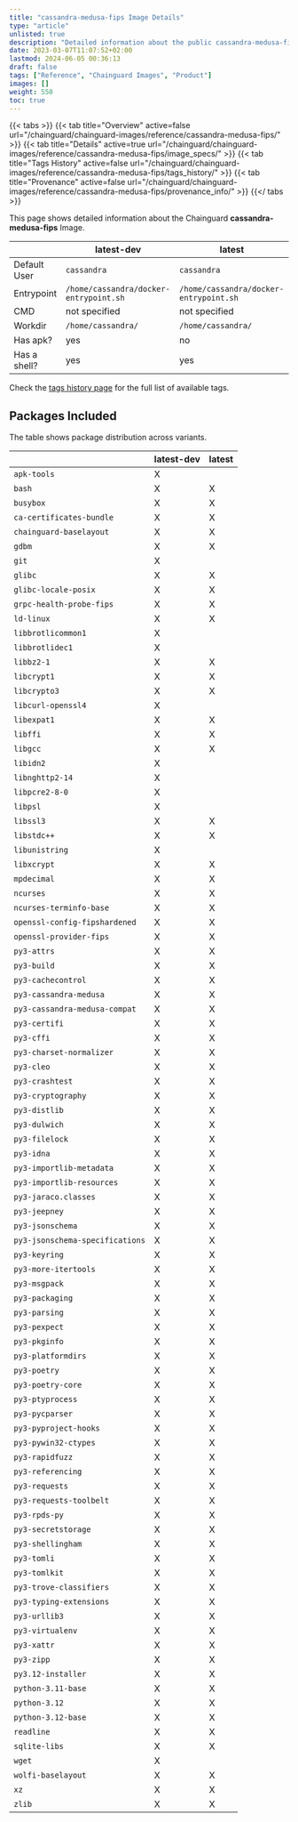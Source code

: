 ```yaml
---
title: "cassandra-medusa-fips Image Details"
type: "article"
unlisted: true
description: "Detailed information about the public cassandra-medusa-fips Chainguard Image."
date: 2023-03-07T11:07:52+02:00
lastmod: 2024-06-05 00:36:13
draft: false
tags: ["Reference", "Chainguard Images", "Product"]
images: []
weight: 550
toc: true
---
```


{{< tabs >}}
{{< tab title="Overview" active=false url="/chainguard/chainguard-images/reference/cassandra-medusa-fips/" >}}
{{< tab title="Details" active=true url="/chainguard/chainguard-images/reference/cassandra-medusa-fips/image_specs/" >}}
{{< tab title="Tags History" active=false url="/chainguard/chainguard-images/reference/cassandra-medusa-fips/tags_history/" >}}
{{< tab title="Provenance" active=false url="/chainguard/chainguard-images/reference/cassandra-medusa-fips/provenance_info/" >}}
{{</ tabs >}}

This page shows detailed information about the Chainguard **cassandra-medusa-fips** Image.

|              | latest-dev                             | latest                                 |
|--------------|----------------------------------------|----------------------------------------|
| Default User | `cassandra`                            | `cassandra`                            |
| Entrypoint   | `/home/cassandra/docker-entrypoint.sh` | `/home/cassandra/docker-entrypoint.sh` |
| CMD          | not specified                          | not specified                          |
| Workdir      | `/home/cassandra/`                     | `/home/cassandra/`                     |
| Has apk?     | yes                                    | no                                     |
| Has a shell? | yes                                    | yes                                    |

Check the [tags history page](/chainguard/chainguard-images/reference/cassandra-medusa-fips/tags_history/) for the full list of available tags.

## Packages Included
The table shows package distribution across variants.

|                                 | latest-dev | latest |
|---------------------------------|------------|--------|
| `apk-tools`                     | X          |        |
| `bash`                          | X          | X      |
| `busybox`                       | X          | X      |
| `ca-certificates-bundle`        | X          | X      |
| `chainguard-baselayout`         | X          | X      |
| `gdbm`                          | X          | X      |
| `git`                           | X          |        |
| `glibc`                         | X          | X      |
| `glibc-locale-posix`            | X          | X      |
| `grpc-health-probe-fips`        | X          | X      |
| `ld-linux`                      | X          | X      |
| `libbrotlicommon1`              | X          |        |
| `libbrotlidec1`                 | X          |        |
| `libbz2-1`                      | X          | X      |
| `libcrypt1`                     | X          | X      |
| `libcrypto3`                    | X          | X      |
| `libcurl-openssl4`              | X          |        |
| `libexpat1`                     | X          | X      |
| `libffi`                        | X          | X      |
| `libgcc`                        | X          | X      |
| `libidn2`                       | X          |        |
| `libnghttp2-14`                 | X          |        |
| `libpcre2-8-0`                  | X          |        |
| `libpsl`                        | X          |        |
| `libssl3`                       | X          | X      |
| `libstdc++`                     | X          | X      |
| `libunistring`                  | X          |        |
| `libxcrypt`                     | X          | X      |
| `mpdecimal`                     | X          | X      |
| `ncurses`                       | X          | X      |
| `ncurses-terminfo-base`         | X          | X      |
| `openssl-config-fipshardened`   | X          | X      |
| `openssl-provider-fips`         | X          | X      |
| `py3-attrs`                     | X          | X      |
| `py3-build`                     | X          | X      |
| `py3-cachecontrol`              | X          | X      |
| `py3-cassandra-medusa`          | X          | X      |
| `py3-cassandra-medusa-compat`   | X          | X      |
| `py3-certifi`                   | X          | X      |
| `py3-cffi`                      | X          | X      |
| `py3-charset-normalizer`        | X          | X      |
| `py3-cleo`                      | X          | X      |
| `py3-crashtest`                 | X          | X      |
| `py3-cryptography`              | X          | X      |
| `py3-distlib`                   | X          | X      |
| `py3-dulwich`                   | X          | X      |
| `py3-filelock`                  | X          | X      |
| `py3-idna`                      | X          | X      |
| `py3-importlib-metadata`        | X          | X      |
| `py3-importlib-resources`       | X          | X      |
| `py3-jaraco.classes`            | X          | X      |
| `py3-jeepney`                   | X          | X      |
| `py3-jsonschema`                | X          | X      |
| `py3-jsonschema-specifications` | X          | X      |
| `py3-keyring`                   | X          | X      |
| `py3-more-itertools`            | X          | X      |
| `py3-msgpack`                   | X          | X      |
| `py3-packaging`                 | X          | X      |
| `py3-parsing`                   | X          | X      |
| `py3-pexpect`                   | X          | X      |
| `py3-pkginfo`                   | X          | X      |
| `py3-platformdirs`              | X          | X      |
| `py3-poetry`                    | X          | X      |
| `py3-poetry-core`               | X          | X      |
| `py3-ptyprocess`                | X          | X      |
| `py3-pycparser`                 | X          | X      |
| `py3-pyproject-hooks`           | X          | X      |
| `py3-pywin32-ctypes`            | X          | X      |
| `py3-rapidfuzz`                 | X          | X      |
| `py3-referencing`               | X          | X      |
| `py3-requests`                  | X          | X      |
| `py3-requests-toolbelt`         | X          | X      |
| `py3-rpds-py`                   | X          | X      |
| `py3-secretstorage`             | X          | X      |
| `py3-shellingham`               | X          | X      |
| `py3-tomli`                     | X          | X      |
| `py3-tomlkit`                   | X          | X      |
| `py3-trove-classifiers`         | X          | X      |
| `py3-typing-extensions`         | X          | X      |
| `py3-urllib3`                   | X          | X      |
| `py3-virtualenv`                | X          | X      |
| `py3-xattr`                     | X          | X      |
| `py3-zipp`                      | X          | X      |
| `py3.12-installer`              | X          | X      |
| `python-3.11-base`              | X          | X      |
| `python-3.12`                   | X          | X      |
| `python-3.12-base`              | X          | X      |
| `readline`                      | X          | X      |
| `sqlite-libs`                   | X          | X      |
| `wget`                          | X          |        |
| `wolfi-baselayout`              | X          | X      |
| `xz`                            | X          | X      |
| `zlib`                          | X          | X      |

